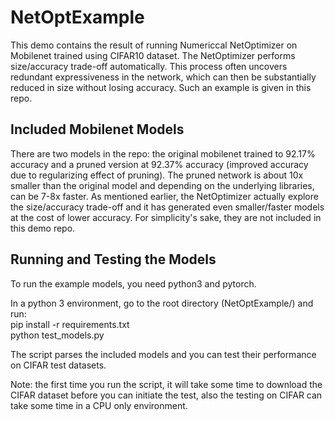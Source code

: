 # NetOptExample

This demo contains the result of running Numericcal NetOptimizer on Mobilenet trained using CIFAR10 dataset.
The NetOptimizer performs size/accuracy trade-off automatically. This process often uncovers redundant expressiveness in the network, 
which can then be substantially reduced in size without losing accuracy. Such an example is given in this repo.

## Included Mobilenet Models 
There are two models in the repo: the original mobilenet trained to 92.17% accuracy and a pruned version at 92.37% accuracy (improved accuracy due to regularizing effect of pruning). 
The pruned network is about 10x smaller than the original model and depending on the underlying libraries, can be 7-8x faster.
As mentioned earlier, the NetOptimizer actually explore the size/accuracy trade-off and it has generated even smaller/faster models at the cost of lower accuracy. For simplicity's sake, they are not included in this demo repo. 


## Running and Testing the Models
To run the example models, you need python3 and pytorch. 

In a python 3 environment, go to the root directory (NetOptExample/) and run:</br> 
pip install -r requirements.txt</br>
python test_models.py</br>

The script parses the included models and you can test their performance on CIFAR test datasets. 

Note: the first time you run the script, it will take some time to download the CIFAR dataset before you can initiate the test, also the testing on CIFAR can take some time in a CPU only environment.


 

